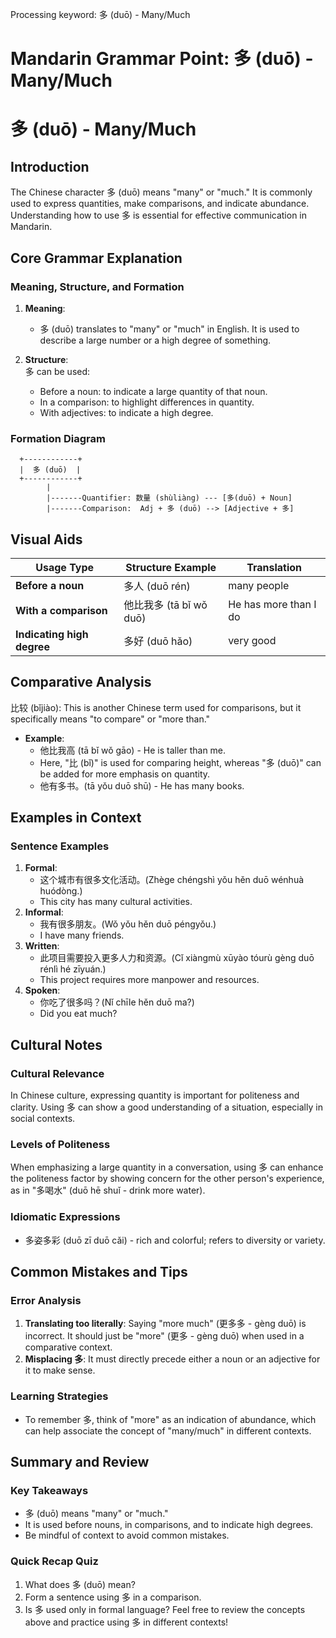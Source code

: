 Processing keyword: 多 (duō) - Many/Much
# Mandarin Grammar Point: 多 (duō) - Many/Much
# 多 (duō) - Many/Much 
## Introduction  
The Chinese character 多 (duō) means "many" or "much." It is commonly used to express quantities, make comparisons, and indicate abundance. Understanding how to use 多 is essential for effective communication in Mandarin.
## Core Grammar Explanation  
### Meaning, Structure, and Formation
1. **Meaning**:  
   - 多 (duō) translates to "many" or "much" in English. It is used to describe a large number or a high degree of something.
   
2. **Structure**:  
   多 can be used:
   - Before a noun: to indicate a large quantity of that noun.
   - In a comparison: to highlight differences in quantity.
   - With adjectives: to indicate a high degree.
### Formation Diagram
```
  +------------+ 
  |  多 (duō)  |
  +------------+
        |
        |-------Quantifier: 数量 (shùliàng) --- [多(duō) + Noun]
        |-------Comparison:  Adj + 多 (duō) --> [Adjective + 多]
```
## Visual Aids
| **Usage Type**                 | **Structure Example**                | **Translation**               |
|--------------------------------|--------------------------------------|-------------------------------|
| **Before a noun**             | 多人 (duō rén)                       | many people                   |
| **With a comparison**          | 他比我多 (tā bǐ wǒ duō)              | He has more than I do         |
| **Indicating high degree**     | 多好 (duō hǎo)                      | very good                     |
## Comparative Analysis
比较 (bǐjiào): This is another Chinese term used for comparisons, but it specifically means "to compare" or "more than." 
- **Example**:  
   - 他比我高 (tā bǐ wǒ gāo) - He is taller than me.  
   - Here, "比 (bǐ)" is used for comparing height, whereas "多 (duō)" can be added for more emphasis on quantity.
   - 他有多书。(tā yǒu duō shū) - He has many books. 
## Examples in Context
### Sentence Examples  
1. **Formal**:  
   - 这个城市有很多文化活动。(Zhège chéngshì yǒu hěn duō wénhuà huódòng.)  
   - This city has many cultural activities.
2. **Informal**:  
   - 我有很多朋友。(Wǒ yǒu hěn duō péngyǒu.)  
   - I have many friends.
3. **Written**:  
   - 此项目需要投入更多人力和资源。(Cǐ xiàngmù xūyào tóurù gèng duō rénlì hé zīyuán.)  
   - This project requires more manpower and resources.
4. **Spoken**:  
   - 你吃了很多吗？(Nǐ chīle hěn duō ma?)  
   - Did you eat much?
## Cultural Notes
### Cultural Relevance  
In Chinese culture, expressing quantity is important for politeness and clarity. Using 多 can show a good understanding of a situation, especially in social contexts.
### Levels of Politeness  
When emphasizing a large quantity in a conversation, using 多 can enhance the politeness factor by showing concern for the other person's experience, as in "多喝水" (duō hē shuǐ - drink more water).
### Idiomatic Expressions  
- 多姿多彩 (duō zī duō cǎi) - rich and colorful; refers to diversity or variety.
## Common Mistakes and Tips 
### Error Analysis  
1. **Translating too literally**: Saying "more much" (更多多 - gèng duō) is incorrect. It should just be "more" (更多 - gèng duō) when used in a comparative context. 
2. **Misplacing 多**: It must directly precede either a noun or an adjective for it to make sense. 
### Learning Strategies  
- To remember 多, think of "more" as an indication of abundance, which can help associate the concept of "many/much" in different contexts.
## Summary and Review
### Key Takeaways  
- 多 (duō) means "many" or "much."
- It is used before nouns, in comparisons, and to indicate high degrees.
- Be mindful of context to avoid common mistakes.  
### Quick Recap Quiz  
1. What does 多 (duō) mean?
2. Form a sentence using 多 in a comparison.
3. Is 多 used only in formal language?
Feel free to review the concepts above and practice using 多 in different contexts!
